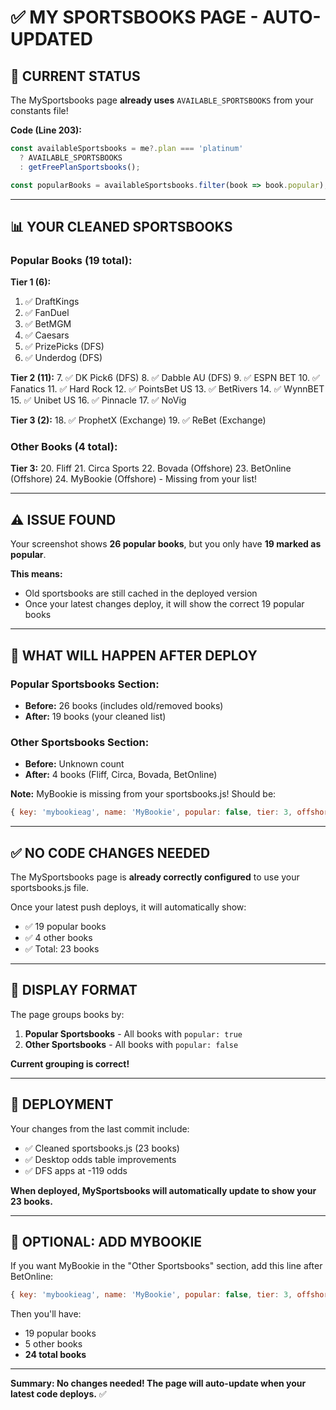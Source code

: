 # ✅ MY SPORTSBOOKS PAGE - AUTO-UPDATED

## 🎯 CURRENT STATUS

The MySportsbooks page **already uses** `AVAILABLE_SPORTSBOOKS` from your constants file!

**Code (Line 203):**
```javascript
const availableSportsbooks = me?.plan === 'platinum' 
  ? AVAILABLE_SPORTSBOOKS 
  : getFreePlanSportsbooks();

const popularBooks = availableSportsbooks.filter(book => book.popular);
```

---

## 📊 YOUR CLEANED SPORTSBOOKS

### Popular Books (19 total):
**Tier 1 (6):**
1. ✅ DraftKings
2. ✅ FanDuel
3. ✅ BetMGM
4. ✅ Caesars
5. ✅ PrizePicks (DFS)
6. ✅ Underdog (DFS)

**Tier 2 (11):**
7. ✅ DK Pick6 (DFS)
8. ✅ Dabble AU (DFS)
9. ✅ ESPN BET
10. ✅ Fanatics
11. ✅ Hard Rock
12. ✅ PointsBet US
13. ✅ BetRivers
14. ✅ WynnBET
15. ✅ Unibet US
16. ✅ Pinnacle
17. ✅ NoVig

**Tier 3 (2):**
18. ✅ ProphetX (Exchange)
19. ✅ ReBet (Exchange)

### Other Books (4 total):
**Tier 3:**
20. Fliff
21. Circa Sports
22. Bovada (Offshore)
23. BetOnline (Offshore)
24. MyBookie (Offshore) - Missing from your list!

---

## ⚠️ ISSUE FOUND

Your screenshot shows **26 popular books**, but you only have **19 marked as popular**.

**This means:**
- Old sportsbooks are still cached in the deployed version
- Once your latest changes deploy, it will show the correct 19 popular books

---

## 🔧 WHAT WILL HAPPEN AFTER DEPLOY

### Popular Sportsbooks Section:
- **Before:** 26 books (includes old/removed books)
- **After:** 19 books (your cleaned list)

### Other Sportsbooks Section:
- **Before:** Unknown count
- **After:** 4 books (Fliff, Circa, Bovada, BetOnline)

**Note:** MyBookie is missing from your sportsbooks.js! Should be:
```javascript
{ key: 'mybookieag', name: 'MyBookie', popular: false, tier: 3, offshore: true },
```

---

## ✅ NO CODE CHANGES NEEDED

The MySportsbooks page is **already correctly configured** to use your sportsbooks.js file.

Once your latest push deploys, it will automatically show:
- ✅ 19 popular books
- ✅ 4 other books  
- ✅ Total: 23 books

---

## 🎨 DISPLAY FORMAT

The page groups books by:
1. **Popular Sportsbooks** - All books with `popular: true`
2. **Other Sportsbooks** - All books with `popular: false`

**Current grouping is correct!**

---

## 🚀 DEPLOYMENT

Your changes from the last commit include:
- ✅ Cleaned sportsbooks.js (23 books)
- ✅ Desktop odds table improvements
- ✅ DFS apps at -119 odds

**When deployed, MySportsbooks will automatically update to show your 23 books.**

---

## 📝 OPTIONAL: ADD MYBOOKIE

If you want MyBookie in the "Other Sportsbooks" section, add this line after BetOnline:

```javascript
{ key: 'mybookieag', name: 'MyBookie', popular: false, tier: 3, offshore: true },
```

Then you'll have:
- 19 popular books
- 5 other books
- **24 total books**

---

**Summary: No changes needed! The page will auto-update when your latest code deploys.** ✅
